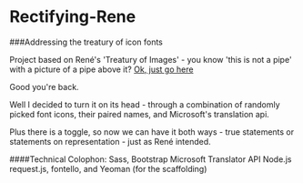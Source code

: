 Rectifying-Rene
===============

###Addressing the treatury of icon fonts

Project based on René's 'Treatury of Images' - you know 'this is not a pipe' with a picture of a pipe above it?
[Ok, just go here](https://en.wikipedia.org/wiki/The_Treachery_of_Images)

Good you're back. 

Well I decided to turn it on its head -  through a combination of randomly picked font icons, their paired names, and Microsoft's translation api.


Plus there is a toggle, so now we can have it both ways - true statements or statements on representation - just as René intended.


####Technical Colophon:
Sass,
Bootstrap
Microsoft Translator API
Node.js
request.js,
fontello, 
and Yeoman (for the scaffolding)
